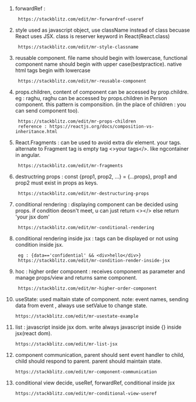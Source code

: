 1. forwardRef : 

        https://stackblitz.com/edit/mr-forwardref-useref

2. style used as javascript object, use className instead of class becuase React uses JSX. class is reserver keyword in React(React.class) 

        https://stackblitz.com/edit/mr-style-classname

3. reusable component. file name should begin with lowercase, functional component name should begin with upper case(bestpractice). native html tags begin with lowercase
        
        https://stackblitz.com/edit/mr-reusable-component

4. props.children, content of component can be accessed by prop.childre. eg : <Person>raghu</Person>, raghu can be accessed by props.children in Person component. this pattern is componsition. (in the place of children : you can send component too). 

        https://stackblitz.com/edit/mr-props-children
        reference : https://reactjs.org/docs/composition-vs-inheritance.html

5. React.Fragments : can be used to avoid extra div element. <Fragment>your tags</Fragment>. alternate to Fragment tag is empty tag <>your tags</>. like ngcontainer in angular.

        https://stackblitz.com/edit/mr-fragments

6. destructring props : const {prop1, prop2, ...} = {...props}, prop1 and prop2 must exist in props as keys.

        https://stackblitz.com/edit/mr-destructuring-props

7. conditional rendering : displaying component can be decided using props. if condition deosn't meet, u can just return <></> else return 'your jsx dom'

        https://stackblitz.com/edit/mr-conditional-rendering

8. conditional rendering inside jsx : tags can be displayed or not using condition inside jsx. 
        
        eg : {data=='confidential' && <div>hello</div>}
        https://stackblitz.com/edit/mr-condition-render-inside-jsx
        
9. hoc : higher order component : receives component as parameter and manage props/view and returns same component. 

        https://stackblitz.com/edit/mr-higher-order-component

10. useState: used maitain state of component. note: event names, sending data from event , always use setValue to change state.

        https://stackblitz.com/edit/mr-usestate-example

11. list : javascript inside jsx dom. write always javascript inside {} inside jsx(react dom).
        
        https://stackblitz.com/edit/mr-list-jsx
        
12. component communication, parent should sent event handler to child, child should respond to parent. parent should maintain state. 

        https://stackblitz.com/edit/mr-component-communication
        
13. conditional view decide, useRef, forwardRef, conditional inside jsx

        https://stackblitz.com/edit/mr-conditional-view-useref
